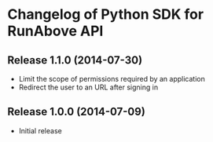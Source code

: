 Changelog of Python SDK for RunAbove API
========================================

Release 1.1.0 (2014-07-30)
--------------------------

* Limit the scope of permissions required by an application
* Redirect the user to an URL after signing in


Release 1.0.0 (2014-07-09)
--------------------------

* Initial release
